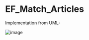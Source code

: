 # EF_Match_Articles

Implementation from UML:


![image](https://github.com/CelPat/EF_Match_Articles/assets/68706797/c32983c8-5a3c-4791-96a0-540c8f98edc5)
